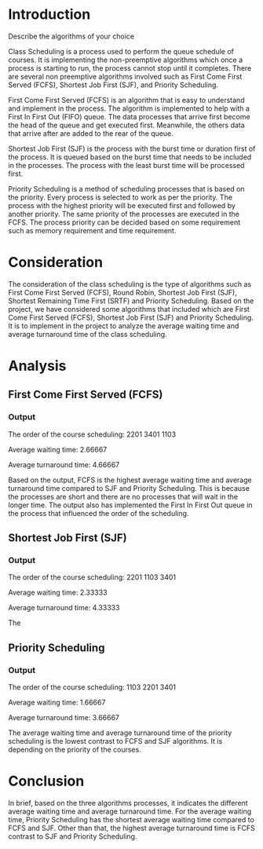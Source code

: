 # Introduction

Describe the algorithms of your choice

Class Scheduling is a process used to perform the queue schedule of courses. It is implementing the non-preemptive algorithms which once a process is starting to run, the process cannot stop until it completes. There are several non preemptive algorithms involved such as First Come First Served (FCFS), Shortest Job First (SJF), and Priority Scheduling. 

First Come First Served (FCFS) is an algorithm that is easy to understand and implement in the process. The algorithm is implemented to help with a First In First Out (FIFO) queue. The data processes that arrive first become the head of the queue and get executed first. Meanwhile, the others data that arrive after are added to the rear of the queue. 

Shortest Job First (SJF) is the process with the burst time or duration first of the process. It is queued based on the burst time that needs to be included in the processes. The process with the least burst time will be processed first.     

Priority Scheduling is a method of scheduling processes that is based on the priority. Every process is selected to work as per the priority. The process with the highest priority will be executed first and followed by another priority. The same priority of the processes are executed in the FCFS. The process priority can be decided based on some requirement such as memory requirement and time requirement. 



# Consideration

The consideration of the class scheduling is the type of algorithms such as First Come First Served (FCFS), Round Robin, Shortest Job First (SJF), Shortest Remaining Time First (SRTF) and Priority Scheduling. Based on the project, we have considered some algorithms that included which are First Come First Served (FCFS), Shortest Job First (SJF) and Priority Scheduling. It is to implement in the project to analyze the average waiting time and average turnaround time of the class scheduling. 

# Analysis

## First Come First Served (FCFS)
### Output
The order of the course scheduling:
2201
3401
1103

Average waiting time: 2.66667

Average turnaround time: 4.66667

Based on the output, FCFS is the highest average waiting time and average turnaround time compared to SJF and Priority Scheduling. This is because the processes are short and there are no processes that will wait in the longer time. The output also has implemented the First In First Out queue in the process that influenced the order of the scheduling. 

## Shortest Job First (SJF)

### Output
The order of the course scheduling:
2201
1103
3401

Average waiting time: 2.33333

Average turnaround time: 4.33333

The 

## Priority Scheduling 

### Output
The order of the course scheduling:
1103
2201
3401

Average waiting time: 1.66667

Average turnaround time: 3.66667

The average waiting time and average turnaround time of the priority scheduling is the lowest contrast to FCFS and SJF algorithms. It is depending on the priority of the courses.

# Conclusion

In brief, based on the three algorithms processes, it indicates the different average waiting time and average turnaround time. For the average waiting time, Priority Scheduling has the shortest average waiting time compared to FCFS and SJF. Other than that, the highest average turnaround time is FCFS contrast to SJF and Priority Scheduling. 




